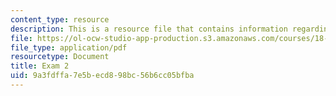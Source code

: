 ```yaml
---
content_type: resource
description: This is a resource file that contains information regarding exam 2.
file: https://ol-ocw-studio-app-production.s3.amazonaws.com/courses/18-05-introduction-to-probability-and-statistics-spring-2014/9a3fdffa7e5becd898bc56b6cc05bfba_MIT18_05S14_Exam2.pdf
file_type: application/pdf
resourcetype: Document
title: Exam 2
uid: 9a3fdffa-7e5b-ecd8-98bc-56b6cc05bfba
---
```

